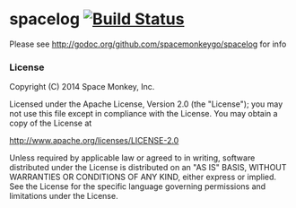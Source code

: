 # spacelog [![Build Status](https://api.travis-ci.org/spacemonkeygo/spacelog.svg?branch=master)](https://travis-ci.org/spacemonkeygo/spacelog)

Please see http://godoc.org/github.com/spacemonkeygo/spacelog for info

### License

Copyright (C) 2014 Space Monkey, Inc.

Licensed under the Apache License, Version 2.0 (the "License");
you may not use this file except in compliance with the License.
You may obtain a copy of the License at

  http://www.apache.org/licenses/LICENSE-2.0

Unless required by applicable law or agreed to in writing, software
distributed under the License is distributed on an "AS IS" BASIS,
WITHOUT WARRANTIES OR CONDITIONS OF ANY KIND, either express or implied.
See the License for the specific language governing permissions and
limitations under the License.
